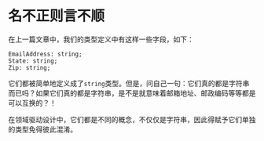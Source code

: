 # 名不正则言不顺

在上一篇文章中，我们的类型定义中有这样一些字段，如下：

``` F#
EmailAddress: string;
State: string;
Zip: string;
```

它们都被简单地定义成了`string`类型。但是，问自己一句：它们真的都是字符串而已吗？如果它们真的都是字符串，是不是就意味着邮箱地址、邮政编码等等都是可以互换的？！

在领域驱动设计中，它们都是不同的概念，不仅仅是字符串，因此得赋予它们单独的类型免得彼此混淆。
